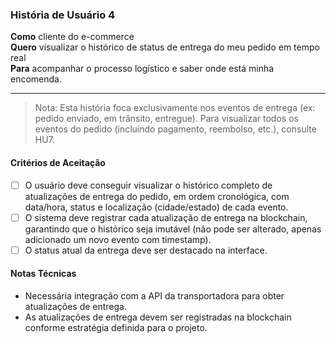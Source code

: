 ### História de Usuário 4

**Como** cliente do e-commerce  
**Quero** visualizar o histórico de status de entrega do meu pedido em tempo real  
**Para** acompanhar o processo logístico e saber onde está minha encomenda.

---

> Nota: Esta história foca exclusivamente nos eventos de entrega (ex: pedido enviado, em trânsito, entregue). Para visualizar todos os eventos do pedido (incluindo pagamento, reembolso, etc.), consulte HU7.

#### Critérios de Aceitação

- [ ] O usuário deve conseguir visualizar o histórico completo de atualizações de entrega do pedido, em ordem cronológica, com data/hora, status e localização (cidade/estado) de cada evento.
- [ ] O sistema deve registrar cada atualização de entrega na blockchain, garantindo que o histórico seja imutável (não pode ser alterado, apenas adicionado um novo evento com timestamp).
- [ ] O status atual da entrega deve ser destacado na interface.

#### Notas Técnicas

- Necessária integração com a API da transportadora para obter atualizações de entrega.
- As atualizações de entrega devem ser registradas na blockchain conforme estratégia definida para o projeto.
